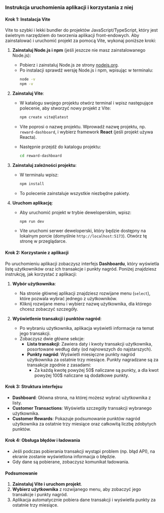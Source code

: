 ### Instrukcja uruchomienia aplikacji i korzystania z niej

#### Krok 1: Instalacja Vite

Vite to szybki i lekki bundler do projektów JavaScript/TypeScript, który jest świetnym narzędziem do tworzenia aplikacji front-endowych. Aby zainstalować i uruchomić projekt za pomocą Vite, wykonaj poniższe kroki:

1. **Zainstaluj Node.js i npm** (jeśli jeszcze nie masz zainstalowanego Node.js):
   - Pobierz i zainstaluj Node.js ze strony [nodejs.org](https://nodejs.org/).
   - Po instalacji sprawdź wersję Node.js i npm, wpisując w terminalu:
     ```bash
     node -v
     npm -v
     ```

2. **Zainstaluj Vite**:
   - W katalogu swojego projektu otwórz terminal i wpisz następujące polecenie, aby stworzyć nowy projekt z Vite:
     ```bash
     npm create vite@latest
     ```
   - Vite poprosi o nazwę projektu. Wprowadź nazwę projektu, np. `reward-dashboard`, i wybierz framework **React** (jeśli projekt używa Reacta).
   
   - Następnie przejdź do katalogu projektu:
     ```bash
     cd reward-dashboard
     ```

3. **Zainstaluj zależności projektu**:
   - W terminalu wpisz:
     ```bash
     npm install
     ```
   - To polecenie zainstaluje wszystkie niezbędne pakiety.

4. **Uruchom aplikację**:
   - Aby uruchomić projekt w trybie deweloperskim, wpisz:
     ```bash
     npm run dev
     ```
   - Vite uruchomi serwer deweloperski, który będzie dostępny na lokalnym porcie (domyślnie `http://localhost:5173`). Otwórz tę stronę w przeglądarce.

#### Krok 2: Korzystanie z aplikacji

Po uruchomieniu aplikacji zobaczysz interfejs **Dashboardu**, który wyświetla listę użytkowników oraz ich transakcje i punkty nagród. Poniżej znajdziesz instrukcję, jak korzystać z aplikacji:

1. **Wybór użytkownika**:
   - Na stronie głównej aplikacji znajdziesz rozwijane menu (`select`), które pozwala wybrać jednego z użytkowników.
   - Kliknij rozwijane menu i wybierz nazwę użytkownika, dla którego chcesz zobaczyć szczegóły.

2. **Wyświetlenie transakcji i punktów nagród**:
   - Po wybraniu użytkownika, aplikacja wyświetli informacje na temat jego transakcji.
   - Zobaczysz dwie główne sekcje:
     - **Lista transakcji**: Zawiera daty i kwoty transakcji użytkownika, posortowane według daty (od najnowszych do najstarszych).
     - **Punkty nagród**: Wyświetli miesięczne punkty nagród użytkownika za ostatnie trzy miesiące. Punkty nagradzane są za transakcje zgodnie z zasadami:
       - Za każdą kwotę powyżej 50$ naliczane są punkty, a dla kwot powyżej 100$ naliczane są dodatkowe punkty.

#### Krok 3: Struktura interfejsu

- **Dashboard**: Główna strona, na której możesz wybrać użytkownika z listy.
- **Customer Transactions**: Wyświetla szczegóły transakcji wybranego użytkownika.
- **Customer Rewards**: Pokazuje podsumowanie punktów nagród użytkownika za ostatnie trzy miesiące oraz całkowitą liczbę zdobytych punktów.

#### Krok 4: Obsługa błędów i ładowania

- Jeśli podczas pobierania transakcji wystąpi problem (np. błąd API), na ekranie zostanie wyświetlona informacja o błędzie.
- Gdy dane są pobierane, zobaczysz komunikat ładowania. 

#### Podsumowanie

1. **Zainstaluj Vite i uruchom projekt**.
2. **Wybierz użytkownika** z rozwijanego menu, aby zobaczyć jego transakcje i punkty nagród.
3. Aplikacja automatycznie pobiera dane transakcji i wyświetla punkty za ostatnie trzy miesiące.
